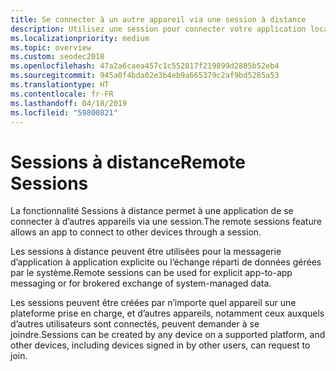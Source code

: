 ```yaml
---
title: Se connecter à un autre appareil via une session à distance
description: Utilisez une session pour connecter votre application locale à un appareil distant.
ms.localizationpriority: medium
ms.topic: overview
ms.custom: seodec2018
ms.openlocfilehash: 47a2a6caea457c1c552817f219899d2805b52eb4
ms.sourcegitcommit: 945a0f4bda02e3b4eb9a665379c2af9bd5285a53
ms.translationtype: HT
ms.contentlocale: fr-FR
ms.lasthandoff: 04/18/2019
ms.locfileid: "59800821"
---
```

# <a name="remote-sessions"></a><span data-ttu-id="12b32-103">Sessions à distance</span><span class="sxs-lookup"><span data-stu-id="12b32-103">Remote Sessions</span></span>

<span data-ttu-id="12b32-104">La fonctionnalité Sessions à distance permet à une application de se connecter à d’autres appareils via une session.</span><span class="sxs-lookup"><span data-stu-id="12b32-104">The remote sessions feature allows an app to connect to other devices through a session.</span></span>

<span data-ttu-id="12b32-105">Les sessions à distance peuvent être utilisées pour la messagerie d’application à application explicite ou l’échange réparti de données gérées par le système.</span><span class="sxs-lookup"><span data-stu-id="12b32-105">Remote sessions can be used for explicit app-to-app messaging or for brokered exchange of system-managed data.</span></span>

<span data-ttu-id="12b32-106">Les sessions peuvent être créées par n’importe quel appareil sur une plateforme prise en charge, et d’autres appareils, notamment ceux auxquels d’autres utilisateurs sont connectés, peuvent demander à se joindre.</span><span class="sxs-lookup"><span data-stu-id="12b32-106">Sessions can be created by any device on a supported platform, and other devices, including devices signed in by other users, can request to join.</span></span>
